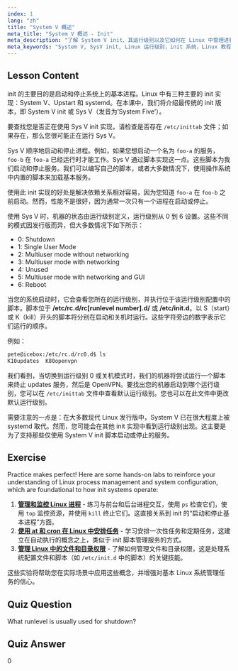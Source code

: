 ```yaml
---
index: 1
lang: "zh"
title: "System V 概述"
meta_title: "System V 概述 - Init"
meta_description: "了解 System V init、其运行级别以及它如何在 Linux 中管理进程。为初学者和中级用户理解 SysV 基础知识。"
meta_keywords: "System V, SysV init, Linux 运行级别，init 系统，Linux 教程，初学者指南，进程管理"
---
```


## Lesson Content

init 的主要目的是启动和停止系统上的基本进程。Linux 中有三种主要的 init 实现：System V、Upstart 和 systemd。在本课中，我们将介绍最传统的 init 版本，即 System V init 或 Sys V（发音为‘System Five’）。

要查找您是否正在使用 Sys V init 实现，请检查是否存在 `/etc/inittab` 文件；如果存在，那么您很可能正在运行 Sys V。

Sys V 顺序地启动和停止进程。例如，如果您想启动一个名为 `foo-a` 的服务，`foo-b` 在 `foo-a` 已经运行时才能工作。Sys V 通过脚本实现这一点。这些脚本为我们启动和停止服务。我们可以编写自己的脚本，或者大多数情况下，使用操作系统中内置的脚本来加载基本服务。

使用此 init 实现的好处是解决依赖关系相对容易，因为您知道 `foo-a` 在 `foo-b` 之前启动。然而，性能不是很好，因为通常一次只有一个进程在启动或停止。

使用 Sys V 时，机器的状态由运行级别定义，运行级别从 0 到 6 设置。这些不同的模式因发行版而异，但大多数情况下如下所示：

- 0: Shutdown
- 1: Single User Mode
- 2: Multiuser mode without networking
- 3: Multiuser mode with networking
- 4: Unused
- 5: Multiuser mode with networking and GUI
- 6: Reboot

当您的系统启动时，它会查看您所在的运行级别，并执行位于该运行级别配置中的脚本。脚本位于 **/etc/rc.d/rc[runlevel number].d/** 或 **/etc/init.d**。以 S（start）或 K（kill）开头的脚本将分别在启动和关机时运行。这些字符旁边的数字表示它们运行的顺序。

例如：

```bash
pete@icebox:/etc/rc.d/rc0.d$ ls
K10updates  K80openvpn
```

我们看到，当切换到运行级别 0 或关机模式时，我们的机器将尝试运行一个脚本来终止 updates 服务，然后是 OpenVPN。要找出您的机器启动到哪个运行级别，您可以在 `/etc/inittab` 文件中查看默认运行级别。您也可以在此文件中更改默认运行级别。

需要注意的一点是：在大多数现代 Linux 发行版中，System V 已在很大程度上被 systemd 取代。然而，您可能会在其他 init 实现中看到运行级别出现。这主要是为了支持那些仅使用 System V init 脚本启动或停止的服务。

## Exercise

Practice makes perfect! Here are some hands-on labs to reinforce your understanding of Linux process management and system configuration, which are foundational to how init systems operate:

1. **[管理和监控 Linux 进程](https://labex.io/zh/labs/comptia-manage-and-monitor-linux-processes-590864)** - 练习与前台和后台进程交互，使用 `ps` 检查它们，使用 `top` 监控资源，并使用 `kill` 终止它们。这直接关系到 init 的“启动和停止基本进程”方面。
2. **[使用 at 和 cron 在 Linux 中安排任务](https://labex.io/zh/labs/comptia-schedule-tasks-with-at-and-cron-in-linux-590870)** - 学习安排一次性任务和定期任务，这建立在自动执行的概念之上，类似于 init 脚本管理服务的方式。
3. **[管理 Linux 中的文件和目录权限](https://labex.io/zh/labs/comptia-manage-file-and-directory-permissions-in-linux-590844)** - 了解如何管理文件和目录权限，这是处理系统配置文件和脚本（如 `/etc/init.d` 中的脚本）的关键技能。

这些实验将帮助您在实际场景中应用这些概念，并增强对基本 Linux 系统管理任务的信心。

## Quiz Question

What runlevel is usually used for shutdown?

## Quiz Answer

0
